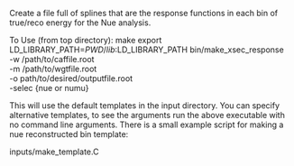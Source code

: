 Create a file full of splines that are the response functions in each bin of true/reco energy for the Nue analysis.  

To Use (from top directory):
make
export LD_LIBRARY_PATH=$PWD/lib:$LD_LIBRARY_PATH 
bin/make_xsec_response \
   -w /path/to/caffile.root \
   -m /path/to/wgtfile.root \
   -o path/to/desired/outputfile.root \
   -selec {nue or numu}

This will use the default templates in the input directory.  You can specify alternative templates, to see the arguments run the above executable with no command line arguments.  There is a small example script for making a nue reconstructed bin template:

inputs/make_template.C
